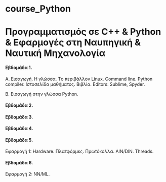 # course_Python

# Προγραμματισμός σε C++ & Python & Εφαρμογές στη Ναυπηγική & Ναυτική Μηχανολογία 

#### Εβδομάδα 1. 
A. Εισαγωγή. Η γλώσσα. Τo περιβάλλον Linux. Command line. Python compiler. Ιστοσελίδα μαθήματος. Βιβλία. Editors: Sublime, Spyder.

B. Εισαγωγή στην γλώσσα Python.

#### Εβδομάδα 2. 


#### Εβδομάδα 3. 


#### Εβδομάδα 4. 



#### Εβδομάδα 5. 
Εφαρμογή 1: Hardware.  Πλατφόρμες. Πρωτόκολλα. AIN/DIN. Threads.

#### Εβδομάδα 6. 
Εφαρμογή 2: NN/ML.

